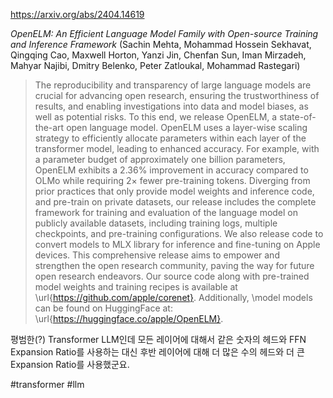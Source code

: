 https://arxiv.org/abs/2404.14619

*OpenELM: An Efficient Language Model Family with Open-source Training and Inference Framework* (Sachin Mehta, Mohammad Hossein Sekhavat, Qingqing Cao, Maxwell Horton, Yanzi Jin, Chenfan Sun, Iman Mirzadeh, Mahyar Najibi, Dmitry Belenko, Peter Zatloukal, Mohammad Rastegari)

> The reproducibility and transparency of large language models are crucial for advancing open research, ensuring the trustworthiness of results, and enabling investigations into data and model biases, as well as potential risks. To this end, we release OpenELM, a state-of-the-art open language model. OpenELM uses a layer-wise scaling strategy to efficiently allocate parameters within each layer of the transformer model, leading to enhanced accuracy. For example, with a parameter budget of approximately one billion parameters, OpenELM exhibits a 2.36% improvement in accuracy compared to OLMo while requiring $2\times$ fewer pre-training tokens. Diverging from prior practices that only provide model weights and inference code, and pre-train on private datasets, our release includes the complete framework for training and evaluation of the language model on publicly available datasets, including training logs, multiple checkpoints, and pre-training configurations. We also release code to convert models to MLX library for inference and fine-tuning on Apple devices. This comprehensive release aims to empower and strengthen the open research community, paving the way for future open research endeavors. Our source code along with pre-trained model weights and training recipes is available at \url{https://github.com/apple/corenet}. Additionally, \model models can be found on HuggingFace at: \url{https://huggingface.co/apple/OpenELM}.

평범한(?) Transformer LLM인데 모든 레이어에 대해서 같은 숫자의 헤드와 FFN Expansion Ratio를 사용하는 대신 후반 레이어에 대해 더 많은 수의 헤드와 더 큰 Expansion Ratio를 사용했군요.

#transformer #llm 